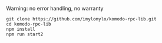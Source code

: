 Warning: no error handling, no warranty
```
git clone https://github.com/imylomylo/komodo-rpc-lib.git
cd komodo-rpc-lib
npm install
npm run start2
```
